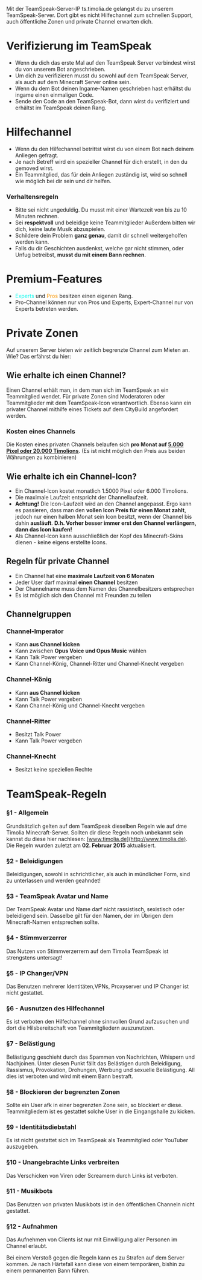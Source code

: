 Mit der TeamSpeak-Server-IP ts.timolia.de gelangst du zu unserem TeamSpeak-Server. 
Dort gibt es nicht Hilfechannel zum schnellen Support, auch öffentliche Zonen und private Channel erwarten dich. 

# Verifizierung im TeamSpeak
- Wenn du dich das erste Mal auf den TeamSpeak Server verbindest wirst du von unserem Bot angeschrieben.
- Um dich zu verifizieren musst du sowohl auf dem TeamSpeak Server, als auch auf dem Minecraft Server online sein.
- Wenn du dem Bot deinen Ingame-Namen geschrieben hast erhältst du ingame einen einmaligen Code.
- Sende den Code an den TeamSpeak-Bot, dann wirst du verifiziert und erhältst im TeamSpeak deinen Rang.

# Hilfechannel
- Wenn du den Hilfechannel betrittst wirst du von einem Bot nach deinem Anliegen gefragt.
- Je nach Betreff wird ein spezieller Channel für dich erstellt, in den du gemoved wirst.
- Ein Teammitglied, das für dein Anliegen zuständig ist, wird so schnell wie möglich bei dir sein und dir helfen.

### Verhaltensregeln
- Bitte sei nicht ungeduldig. Du musst mit einer Wartezeit von bis zu 10 Minuten rechnen.
- Sei <strong>respektvoll</strong> und beleidige keine Teammitglieder Außerdem bitten wir dich, keine laute Musik abzuspielen.
- Schildere dein Problem <strong>ganz genau</strong>, damit dir schnell weitergeholfen werden kann.
- Falls du dir Geschichten ausdenkst, welche gar nicht stimmen, oder Unfug betreibst, <strong>musst du mit einem Bann rechnen</strong>.

# Premium-Features
- <span style="color:#00F9EC">Experts</span> und <span style="color:#F99500">Pros</span> besitzen einen eigenen Rang.
- Pro-Channel können nur von Pros und Experts, Expert-Channel nur von Experts betreten werden.

# Private Zonen
Auf unserem Server bieten wir zeitlich begrenzte Channel zum Mieten an. Wie? Das erfährst du hier:

## Wie erhalte ich einen Channel?
Einen Channel erhält man, in dem man sich im TeamSpeak an ein Teammitglied wendet. Für private Zonen sind Moderatoren oder Teammitglieder mit dem TeamSpeak-Icon verantwortlich. Ebenso kann 
ein privater Channel mithilfe eines Tickets auf dem CityBuild angefordert werden.

### Kosten eines Channels
Die Kosten eines privaten Channels belaufen sich <strong>pro Monat auf <u>5.000 Pixel oder 20.000 Timolions</u></strong>. (Es ist nicht möglich den Preis aus beiden Währungen zu kombinieren)

## Wie erhalte ich ein Channel-Icon?
- Ein Channel-Icon kostet monatlich 1.5000 Pixel oder 6.000 Timolions.
- Die maximale Laufzeit entspricht der Channellaufzeit.
- <strong>Achtung!</strong> Die Icon-Laufzeit wird an den Channel angepasst. Ergo kann es passieren, dass man den <strong>vollen Icon Preis für einen Monat zahlt</strong>, jedoch nur einen halben
Monat sein Icon besitzt, wenn der Channel bis dahin <strong>ausläuft</strong>. <strong>D.h. Vorher besser immer erst den Channel verlängern, dann das Icon kaufen!</strong>
- Als Channel-Icon kann ausschließlich der Kopf des Minecraft-Skins dienen - keine eigens erstellte Icons.

## Regeln für private Channel
- Ein Channel hat eine <strong>maximale Laufzeit von 6 Monaten</strong>
- Jeder User darf maximal <strong>einen Channel</strong> besitzen
- Der Channelname muss dem Namen des Channelbesitzers entsprechen
- Es ist möglich sich den Channel mit Freunden zu teilen

## Channelgruppen

### Channel-Imperator
- Kann <strong>aus Channel kicken</strong>
- Kann zwischen <strong>Opus Voice und Opus Music</strong> wählen
- Kann Talk Power vergeben
- Kann Channel-König, Channel-Ritter und Channel-Knecht vergeben

### Channel-König
- Kann <strong>aus Channel kicken</strong>
- Kann Talk Power vergeben
- Kann Channel-König und Channel-Knecht vergeben

### Channel-Ritter
- Besitzt Talk Power
- Kann Talk Power vergeben

### Channel-Knecht
- Besitzt keine speziellen Rechte

# TeamSpeak-Regeln

### §1 - Allgemein
Grundsätzlich gelten auf dem TeamSpeak dieselben Regeln wie auf dme Timolia Minecraft-Server. Sollten dir diese Regeln noch unbekannt sein kannst du diese hier nachlesen: [www.timolia.de](http://www.timolia.de).
Die Regeln wurden zuletzt am <strong>02. Februar 2015</strong> aktualisiert.

### §2 - Beleidigungen
Beleidigungen, sowohl in schrichtlicher, als auch in mündlicher Form, sind zu unterlassen und werden geahndet!

### §3 - TeamSpeak Avatar und Name
Der TeamSpeak Avatar und Name darf nicht rassistisch, sexistisch oder beleidigend sein. Dasselbe gilt für den Namen, der im Übrigen dem Minecraft-Namen entsprechen sollte.

### §4 - Stimmverzerrer
Das Nutzen von Stimmverzerrern auf dem Timolia TeamSpeak ist strengstens untersagt!

### §5 - IP Changer/VPN
Das Benutzen mehrerer Identitäten,VPNs, Proxyserver und IP Changer ist nicht gestattet.

### §6 - Ausnutzen des Hilfechannel
Es ist verboten den Hilfechannel ohne sinnvollen Grund aufzusuchen und dort die Hilsbereitschaft von Teammitgliedern auszunutzen.

### §7 - Belästigung
Belästigung geschieht durch das Spammen von Nachrichten, Whispern und Nachjoinen. Unter diesen Punkt fällt das Belästigen durch Beleidigung, Rassismus, Provokation, Drohungen, Werbung und
sexuelle Belästigung. All dies ist verboten und wird mit einem Bann bestraft.

### §8 - Blockieren der begrenzten Zonen
Sollte ein User afk in einer begrenzten Zone sein, so blockiert er diese. Teammitgliedern ist es gestattet solche User in die Eingangshalle zu kicken.

### §9 - Identitätsdiebstahl
Es ist nicht gestattet sich im TeamSpeak als Teammitglied oder YouTuber auszugeben.

### §10 - Unangebrachte Links verbreiten
Das Verschicken von Viren oder Screamern durch Links ist verboten.

### §11 - Musikbots
Das Benutzen von privaten Musikbots ist in den öffentlichen Channeln nicht gestattet.

### §12 - Aufnahmen
Das Aufnehmen von Clients ist nur mit Einwilligung aller Personen im Channel erlaubt.

Bei einem Verstoß gegen die Regeln kann es zu Strafen auf dem Server kommen. Je nach Härtefall kann diese von einem temporären, bishin zu einem permanenten Bann führen.